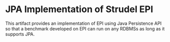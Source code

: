 JPA Implementation of Strudel EPI
=========
This artifact provides an implementation of EPI using Java Persistence API so
that a benchmark developed on EPI can run on any RDBMSs as long as it supports JPA.
